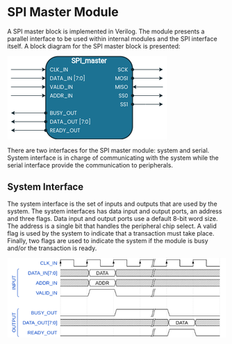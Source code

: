# SPI Master Module

A SPI master block is implemented in Verilog. The module presents a parallel interface to be used within internal modules and the SPI interface itself. A block diagram for the SPI master block is presented:

![SPI master block diagram](img/SPI_master.png)

There are two interfaces for the SPI master module: system and serial. System interface is in charge of communicating with the system while the serial interface provide the communication to peripherals.

## System Interface
The system interface is the set of inputs and outputs that are used by the system. The system interfaces has data input and output ports, an address and three flags. Data input and output ports use a default 8-bit word size. The address is a single bit that handles the peripheral chip select. A valid flag is used by the system to indicate that a transaction must take place. Finally, two flags are used to indicate the system if the module is busy and/or the transaction is ready.

![SPI master system interface protocol](img/sys_interface.png)
